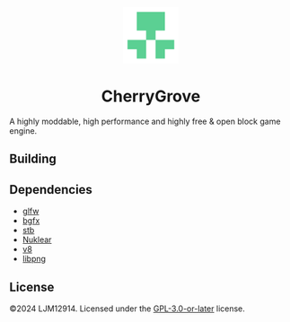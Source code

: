 <p align="center"><img alt="CherryGrove Logo" width="100" src="assets/icons/CherryGrove-trs-2048.png" /></p>

<h1 align="center">CherryGrove</h1>

A highly moddable, high performance and highly free & open block game engine.

## Building



## Dependencies

- [glfw](https://www.glfw.org/)
- [bgfx](https://github.com/bkaradzic/bgfx)
- [stb](https://github.com/nothings/stb)
- [Nuklear](https://github.com/Immediate-Mode-UI/Nuklear)
- [v8](https://v8.dev/)
- [libpng](http://www.libpng.org/pub/png/libpng.html)

## License

©2024 LJM12914. Licensed under the [GPL-3.0-or-later](LICENSE) license.

